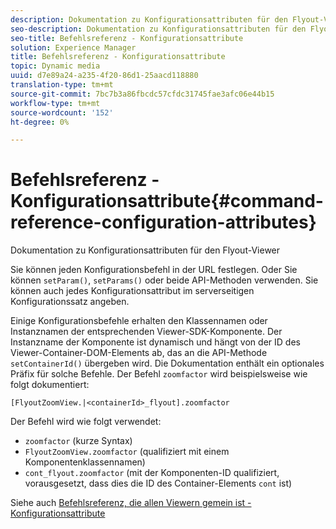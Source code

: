 ```yaml
---
description: Dokumentation zu Konfigurationsattributen für den Flyout-Viewer
seo-description: Dokumentation zu Konfigurationsattributen für den Flyout-Viewer
seo-title: Befehlsreferenz - Konfigurationsattribute
solution: Experience Manager
title: Befehlsreferenz - Konfigurationsattribute
topic: Dynamic media
uuid: d7e89a24-a235-4f20-86d1-25aacd118880
translation-type: tm+mt
source-git-commit: 7bc7b3a86fbcdc57cfdc31745fae3afc06e44b15
workflow-type: tm+mt
source-wordcount: '152'
ht-degree: 0%

---
```



# Befehlsreferenz - Konfigurationsattribute{#command-reference-configuration-attributes}

Dokumentation zu Konfigurationsattributen für den Flyout-Viewer

Sie können jeden Konfigurationsbefehl in der URL festlegen. Oder Sie können `setParam()`, `setParams()` oder beide API-Methoden verwenden. Sie können auch jedes Konfigurationsattribut im serverseitigen Konfigurationssatz angeben.

Einige Konfigurationsbefehle erhalten den Klassennamen oder Instanznamen der entsprechenden Viewer-SDK-Komponente. Der Instanzname der Komponente ist dynamisch und hängt von der ID des Viewer-Container-DOM-Elements ab, das an die API-Methode `setContainerId()` übergeben wird. Die Dokumentation enthält ein optionales Präfix für solche Befehle. Der Befehl `zoomfactor` wird beispielsweise wie folgt dokumentiert:

`[FlyoutZoomView.|<containerId>_flyout].zoomfactor`

Der Befehl wird wie folgt verwendet:

* `zoomfactor` (kurze Syntax)
* `FlyoutZoomView.zoomfactor` (qualifiziert mit einem Komponentenklassennamen)
* `cont_flyout.zoomfactor` (mit der Komponenten-ID qualifiziert, vorausgesetzt, dass dies die ID des Container-Elements  `cont` ist)

Siehe auch [Befehlsreferenz, die allen Viewern gemein ist - Konfigurationsattribute](../../../r-html5-viewer-20-cmdref-configattrib/r-html5-viewer-20-cmdref-configattrib.md#concept-850e0f2c49b949deb7cfbfd330d329bd)
